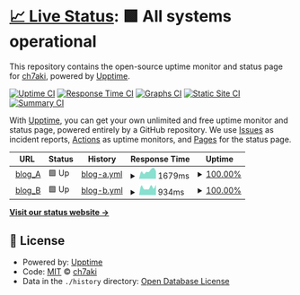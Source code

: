 # [📈 Live Status](https://ch7aki.github.io/status): <!--live status--> **🟩 All systems operational**

This repository contains the open-source uptime monitor and status page for [ch7aki](https://ch7aki.com), powered by [Upptime](https://github.com/upptime/upptime).

[![Uptime CI](https://github.com/ch7aki/status/workflows/Uptime%20CI/badge.svg)](https://github.com/ch7aki/status/actions?query=workflow%3A%22Uptime+CI%22)
[![Response Time CI](https://github.com/ch7aki/status/workflows/Response%20Time%20CI/badge.svg)](https://github.com/ch7aki/status/actions?query=workflow%3A%22Response+Time+CI%22)
[![Graphs CI](https://github.com/ch7aki/status/workflows/Graphs%20CI/badge.svg)](https://github.com/ch7aki/status/actions?query=workflow%3A%22Graphs+CI%22)
[![Static Site CI](https://github.com/ch7aki/status/workflows/Static%20Site%20CI/badge.svg)](https://github.com/ch7aki/status/actions?query=workflow%3A%22Static+Site+CI%22)
[![Summary CI](https://github.com/ch7aki/status/workflows/Summary%20CI/badge.svg)](https://github.com/ch7aki/status/actions?query=workflow%3A%22Summary+CI%22)

With [Upptime](https://upptime.js.org), you can get your own unlimited and free uptime monitor and status page, powered entirely by a GitHub repository. We use [Issues](https://github.com/ch7aki/status/issues) as incident reports, [Actions](https://github.com/ch7aki/status/actions) as uptime monitors, and [Pages](https://ch7aki.github.io/status) for the status page.

<!--start: status pages-->
<!-- This summary is generated by Upptime (https://github.com/upptime/upptime) -->
<!-- Do not edit this manually, your changes will be overwritten -->
<!-- prettier-ignore -->
| URL | Status | History | Response Time | Uptime |
| --- | ------ | ------- | ------------- | ------ |
| <img alt="" src="https://icons.duckduckgo.com/ip3/ch7aki.com.ico" height="13"> [blog_A](https://ch7aki.com) | 🟩 Up | [blog-a.yml](https://github.com/ch7aki/status/commits/HEAD/history/blog-a.yml) | <details><summary><img alt="Response time graph" src="./graphs/blog-a/response-time-week.png" height="20"> 1679ms</summary><br><a href="https://ch7aki.github.io/status/history/blog-a"><img alt="Response time 1688" src="https://img.shields.io/endpoint?url=https%3A%2F%2Fraw.githubusercontent.com%2Fch7aki%2Fstatus%2FHEAD%2Fapi%2Fblog-a%2Fresponse-time.json"></a><br><a href="https://ch7aki.github.io/status/history/blog-a"><img alt="24-hour response time 1660" src="https://img.shields.io/endpoint?url=https%3A%2F%2Fraw.githubusercontent.com%2Fch7aki%2Fstatus%2FHEAD%2Fapi%2Fblog-a%2Fresponse-time-day.json"></a><br><a href="https://ch7aki.github.io/status/history/blog-a"><img alt="7-day response time 1679" src="https://img.shields.io/endpoint?url=https%3A%2F%2Fraw.githubusercontent.com%2Fch7aki%2Fstatus%2FHEAD%2Fapi%2Fblog-a%2Fresponse-time-week.json"></a><br><a href="https://ch7aki.github.io/status/history/blog-a"><img alt="30-day response time 1660" src="https://img.shields.io/endpoint?url=https%3A%2F%2Fraw.githubusercontent.com%2Fch7aki%2Fstatus%2FHEAD%2Fapi%2Fblog-a%2Fresponse-time-month.json"></a><br><a href="https://ch7aki.github.io/status/history/blog-a"><img alt="1-year response time 1688" src="https://img.shields.io/endpoint?url=https%3A%2F%2Fraw.githubusercontent.com%2Fch7aki%2Fstatus%2FHEAD%2Fapi%2Fblog-a%2Fresponse-time-year.json"></a></details> | <details><summary><a href="https://ch7aki.github.io/status/history/blog-a">100.00%</a></summary><a href="https://ch7aki.github.io/status/history/blog-a"><img alt="All-time uptime 100.00%" src="https://img.shields.io/endpoint?url=https%3A%2F%2Fraw.githubusercontent.com%2Fch7aki%2Fstatus%2FHEAD%2Fapi%2Fblog-a%2Fuptime.json"></a><br><a href="https://ch7aki.github.io/status/history/blog-a"><img alt="24-hour uptime 100.00%" src="https://img.shields.io/endpoint?url=https%3A%2F%2Fraw.githubusercontent.com%2Fch7aki%2Fstatus%2FHEAD%2Fapi%2Fblog-a%2Fuptime-day.json"></a><br><a href="https://ch7aki.github.io/status/history/blog-a"><img alt="7-day uptime 100.00%" src="https://img.shields.io/endpoint?url=https%3A%2F%2Fraw.githubusercontent.com%2Fch7aki%2Fstatus%2FHEAD%2Fapi%2Fblog-a%2Fuptime-week.json"></a><br><a href="https://ch7aki.github.io/status/history/blog-a"><img alt="30-day uptime 100.00%" src="https://img.shields.io/endpoint?url=https%3A%2F%2Fraw.githubusercontent.com%2Fch7aki%2Fstatus%2FHEAD%2Fapi%2Fblog-a%2Fuptime-month.json"></a><br><a href="https://ch7aki.github.io/status/history/blog-a"><img alt="1-year uptime 100.00%" src="https://img.shields.io/endpoint?url=https%3A%2F%2Fraw.githubusercontent.com%2Fch7aki%2Fstatus%2FHEAD%2Fapi%2Fblog-a%2Fuptime-year.json"></a></details>
| <img alt="" src="https://icons.duckduckgo.com/ip3/ch7aki-life.com.ico" height="13"> [blog_B](https://ch7aki-life.com) | 🟩 Up | [blog-b.yml](https://github.com/ch7aki/status/commits/HEAD/history/blog-b.yml) | <details><summary><img alt="Response time graph" src="./graphs/blog-b/response-time-week.png" height="20"> 934ms</summary><br><a href="https://ch7aki.github.io/status/history/blog-b"><img alt="Response time 974" src="https://img.shields.io/endpoint?url=https%3A%2F%2Fraw.githubusercontent.com%2Fch7aki%2Fstatus%2FHEAD%2Fapi%2Fblog-b%2Fresponse-time.json"></a><br><a href="https://ch7aki.github.io/status/history/blog-b"><img alt="24-hour response time 1257" src="https://img.shields.io/endpoint?url=https%3A%2F%2Fraw.githubusercontent.com%2Fch7aki%2Fstatus%2FHEAD%2Fapi%2Fblog-b%2Fresponse-time-day.json"></a><br><a href="https://ch7aki.github.io/status/history/blog-b"><img alt="7-day response time 934" src="https://img.shields.io/endpoint?url=https%3A%2F%2Fraw.githubusercontent.com%2Fch7aki%2Fstatus%2FHEAD%2Fapi%2Fblog-b%2Fresponse-time-week.json"></a><br><a href="https://ch7aki.github.io/status/history/blog-b"><img alt="30-day response time 980" src="https://img.shields.io/endpoint?url=https%3A%2F%2Fraw.githubusercontent.com%2Fch7aki%2Fstatus%2FHEAD%2Fapi%2Fblog-b%2Fresponse-time-month.json"></a><br><a href="https://ch7aki.github.io/status/history/blog-b"><img alt="1-year response time 974" src="https://img.shields.io/endpoint?url=https%3A%2F%2Fraw.githubusercontent.com%2Fch7aki%2Fstatus%2FHEAD%2Fapi%2Fblog-b%2Fresponse-time-year.json"></a></details> | <details><summary><a href="https://ch7aki.github.io/status/history/blog-b">100.00%</a></summary><a href="https://ch7aki.github.io/status/history/blog-b"><img alt="All-time uptime 99.97%" src="https://img.shields.io/endpoint?url=https%3A%2F%2Fraw.githubusercontent.com%2Fch7aki%2Fstatus%2FHEAD%2Fapi%2Fblog-b%2Fuptime.json"></a><br><a href="https://ch7aki.github.io/status/history/blog-b"><img alt="24-hour uptime 100.00%" src="https://img.shields.io/endpoint?url=https%3A%2F%2Fraw.githubusercontent.com%2Fch7aki%2Fstatus%2FHEAD%2Fapi%2Fblog-b%2Fuptime-day.json"></a><br><a href="https://ch7aki.github.io/status/history/blog-b"><img alt="7-day uptime 100.00%" src="https://img.shields.io/endpoint?url=https%3A%2F%2Fraw.githubusercontent.com%2Fch7aki%2Fstatus%2FHEAD%2Fapi%2Fblog-b%2Fuptime-week.json"></a><br><a href="https://ch7aki.github.io/status/history/blog-b"><img alt="30-day uptime 100.00%" src="https://img.shields.io/endpoint?url=https%3A%2F%2Fraw.githubusercontent.com%2Fch7aki%2Fstatus%2FHEAD%2Fapi%2Fblog-b%2Fuptime-month.json"></a><br><a href="https://ch7aki.github.io/status/history/blog-b"><img alt="1-year uptime 99.97%" src="https://img.shields.io/endpoint?url=https%3A%2F%2Fraw.githubusercontent.com%2Fch7aki%2Fstatus%2FHEAD%2Fapi%2Fblog-b%2Fuptime-year.json"></a></details>

<!--end: status pages-->

[**Visit our status website →**](https://ch7aki.github.io/status)

## 📄 License

- Powered by: [Upptime](https://github.com/upptime/upptime)
- Code: [MIT](./LICENSE) © [ch7aki](https://ch7aki.com)
- Data in the `./history` directory: [Open Database License](https://opendatacommons.org/licenses/odbl/1-0/)
